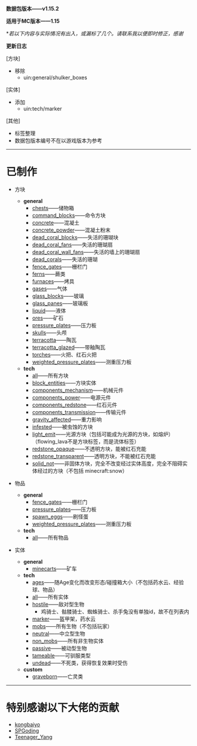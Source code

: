 **数据包版本——v1.15.2**

**适用于MC版本——1.15**

**若以下内容与实际情况有出入，或漏标了几个。请联系我以便即时修正，感谢*

**更新日志**

[方块]
- 移除
    - uin:general/shulker_boxes

[实体]
- 添加
    - uin:tech/marker

[其他]
- 标签整理
- 数据包版本编号不在以游戏版本为参考

***

# 已制作

- 方块
    - **general**
        - [chests](https://raw.githubusercontent.com/ououn/UIN/1.15/data/uin/tags/blocks/general/chests.json)——储物箱
        - [command_blocks](https://raw.githubusercontent.com/ououn/UIN/1.15/data/uin/tags/blocks/general/command_blocks.json)——命令方块
        - [concrete](https://raw.githubusercontent.com/ououn/UIN/1.15/data/uin/tags/blocks/general/concrete.json)——混凝土
        - [concrete_powder](https://raw.githubusercontent.com/ououn/UIN/1.15/data/uin/tags/blocks/general/concrete_powder.json)——混凝土粉末
        - [dead_coral_blocks](https://raw.githubusercontent.com/ououn/UIN/1.15/data/uin/tags/blocks/general/dead_coral_blocks.json)——失活的珊瑚块
        - [dead_coral_fans](https://raw.githubusercontent.com/ououn/UIN/1.15/data/uin/tags/blocks/general/dead_coral_fans.json)——失活的珊瑚扇
        - [dead_coral_wall_fans](https://raw.githubusercontent.com/ououn/UIN/1.15/data/uin/tags/blocks/general/dead_coral_wall_fans.json)——失活的墙上的珊瑚扇
        - [dead_corals](https://raw.githubusercontent.com/ououn/UIN/1.15/data/uin/tags/blocks/general/dead_corals.json)——失活的珊瑚
        - [fence_gates](https://raw.githubusercontent.com/ououn/UIN/1.15/data/uin/tags/blocks/general/fence_gates.json)——栅栏门
        - [ferns](https://raw.githubusercontent.com/ououn/UIN/1.15/data/uin/tags/blocks/general/ferns.json)——蕨类
        - [furnaces](https://raw.githubusercontent.com/ououn/UIN/1.15/data/uin/tags/blocks/general/furnaces.json)——烤具
    	- [gases](https://raw.githubusercontent.com/ououn/UIN/1.15/data/uin/tags/blocks/general/gases.json)——气体
        - [glass_blocks](https://raw.githubusercontent.com/ououn/UIN/1.15/data/uin/tags/blocks/general/glass_blocks.json)——玻璃
        - [glass_panes](https://raw.githubusercontent.com/ououn/UIN/1.15/data/uin/tags/blocks/general/glass_panes.json)——玻璃板
        - [liquid](https://raw.githubusercontent.com/ououn/UIN/1.15/data/uin/tags/blocks/general/liquid.json)——液体
        - [ores](https://raw.githubusercontent.com/ououn/UIN/1.15/data/uin/tags/blocks/general/ores.json)——矿石
        - [pressure_plates](https://raw.githubusercontent.com/ououn/UIN/1.15/data/uin/tags/blocks/general/pressure_plates.json)——压力板
        - [skulls](https://raw.githubusercontent.com/ououn/UIN/1.15/data/uin/tags/blocks/general/skulls.json)——头颅
        - [terracotta](https://raw.githubusercontent.com/ououn/UIN/1.15/data/uin/tags/blocks/general/terracotta.json)——陶瓦
        - [terracotta_glazed](https://raw.githubusercontent.com/ououn/UIN/1.15/data/uin/tags/blocks/general/terracotta_glazed.json)——带釉陶瓦
        - [torches](https://raw.githubusercontent.com/ououn/UIN/1.15/data/uin/tags/blocks/general/torches.json)——火把、红石火把
        - [weighted_pressure_plates](https://raw.githubusercontent.com/ououn/UIN/1.15/data/uin/tags/blocks/general/weighted_pressure_plates.json)——测重压力板
    - **tech**
    	- [all](https://raw.githubusercontent.com/ououn/UIN/1.15/data/uin/tags/blocks/tech/all.json)——所有方块
        - [block_entities](https://raw.githubusercontent.com/ououn/UIN/1.15/data/uin/tags/blocks/tech/block_entities.json)——方块实体
        - [components_mechanism](https://raw.githubusercontent.com/ououn/UIN/1.15/data/uin/tags/blocks/tech/components_mechanism.json)——机械元件
        - [components_power](https://raw.githubusercontent.com/ououn/UIN/1.15/data/uin/tags/blocks/tech/components_power.json)——电源元件
        - [components_redstone](https://raw.githubusercontent.com/ououn/UIN/1.15/data/uin/tags/blocks/tech/components_redstone.json)——红石元件
        - [components_transmission](https://raw.githubusercontent.com/ououn/UIN/1.15/data/uin/tags/blocks/tech/components_transmission.json)——传输元件
        - [gravity_affected](https://raw.githubusercontent.com/ououn/UIN/1.15/data/uin/tags/blocks/tech/gravity_affected.json)——重力影响
    	- [infested](https://raw.githubusercontent.com/ououn/UIN/1.15/data/uin/tags/blocks/tech/infested.json)——被虫蚀的方块
        - [light_emit](https://raw.githubusercontent.com/ououn/UIN/1.15/data/uin/tags/blocks/tech/light_emit.json)——光源方块（包括可能成为光源的方块，如熔炉）（flowing_lava不是方块标签，而是流体标签）
        - [redstone_opaque](https://raw.githubusercontent.com/ououn/UIN/1.15/data/uin/tags/blocks/tech/redstone_opaque.json)——不透明方块，能被红石充能
        - [redstone_transparent](https://raw.githubusercontent.com/ououn/UIN/1.15/data/uin/tags/blocks/tech/redstone_transparent.json)——透明方块，不能被红石充能
        - [solid_not](https://raw.githubusercontent.com/ououn/UIN/1.15/data/uin/tags/blocks/tech/solid_not.json)——非固体方块，完全不改变经过实体高度，完全不阻碍实体经过的方块（不包括 minecraft:snow）


- 物品
    - **general**
        - [fence_gates](https://raw.githubusercontent.com/ououn/UIN/1.15/data/uin/tags/items/general/fence_gates.json)——栅栏门
        - [pressure_plates](https://raw.githubusercontent.com/ououn/UIN/1.15/data/uin/tags/items/general/pressure_plates.json)——压力板
        - [spawn_eggs](https://raw.githubusercontent.com/ououn/UIN/1.15/data/uin/tags/items/general/spawn_eggs.json)——刷怪蛋
        - [weighted_pressure_plates](https://raw.githubusercontent.com/ououn/UIN/1.15/data/uin/tags/items/general/weighted_pressure_plates.json)——测重压力板
    - **tech**
        - [all](https://raw.githubusercontent.com/ououn/UIN/1.15/data/uin/tags/items/tech/all.json)——所有物品


- 实体
    - **general**
        - [minecarts](https://raw.githubusercontent.com/ououn/UIN/1.15/data/uin/tags/entity_types/general/minecarts.json)——矿车
    - **tech**
        - [ages](https://raw.githubusercontent.com/ououn/UIN/1.15/data/uin/tags/entity_types/tech/ages.json)——随Age变化而改变形态/碰撞箱大小（不包括药水云、经验球、物品）
        - [all](https://raw.githubusercontent.com/ououn/UIN/1.15/data/uin/tags/entity_types/tech/all.json)——所有实体
        - [hostile](https://raw.githubusercontent.com/ououn/UIN/1.15/data/uin/tags/entity_types/tech/hostile.json)——敌对型生物
        	- 鸡骑士、骷髅骑士、蜘蛛骑士、杀手兔没有单独id，故不在列表内
        - [marker](https://raw.githubusercontent.com/ououn/UIN/1.15/data/uin/tags/entity_types/tech/marker.json)——盔甲架，药水云
        - [mobs](https://raw.githubusercontent.com/ououn/UIN/1.15/data/uin/tags/entity_types/tech/mobs.json)——所有生物（不包括玩家）
        - [neutral](https://raw.githubusercontent.com/ououn/UIN/1.15/data/uin/tags/entity_types/tech/neutral.json)——中立型生物
        - [non_mobs](https://raw.githubusercontent.com/ououn/UIN/1.15/data/uin/tags/entity_types/tech/non_mobs.json)——所有非生物实体
        - [passive](https://raw.githubusercontent.com/ououn/UIN/1.15/data/uin/tags/entity_types/tech/passive.json)——被动型生物
        - [tameable](https://raw.githubusercontent.com/ououn/UIN/1.15/data/uin/tags/entity_types/tech/tameable.json)——可驯服类型
        - [undead](https://raw.githubusercontent.com/ououn/UIN/1.15/data/uin/tags/entity_types/tech/undead.json)——不死类，获得恢复效果时受伤
    - **custom**
        - [graveborn](https://raw.githubusercontent.com/ououn/UIN/1.15/data/uin/tags/entity_types/custom/graveborn.json)——亡灵类



***
# 特别感谢以下大佬的贡献
- [kongbaiyo](https://www.mcbbs.net/?574210)
- [SPGoding](https://www.mcbbs.net/?2444378)
- [Teenager_Yang](https://www.mcbbs.net/?2337994)
